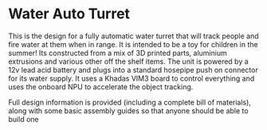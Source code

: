 # Water Auto Turret 

This is the design for a fully automatic water turret that will track people and fire water at them when in range. It is intended to be a toy for children in the summer! Its constructed from a mix of 3D printed parts, aluminium extrusions and various other off the shelf items. The unit is powered by a 12v lead acid battery and plugs into a standard hosepipe push on connector for its water supply. It uses a Khadas VIM3 board to control everything and uses the onboard NPU to accelerate the object tracking.

Full design information is provided (including a complete bill of materials), along with some basic assembly guides so that anyone should be able to build one
